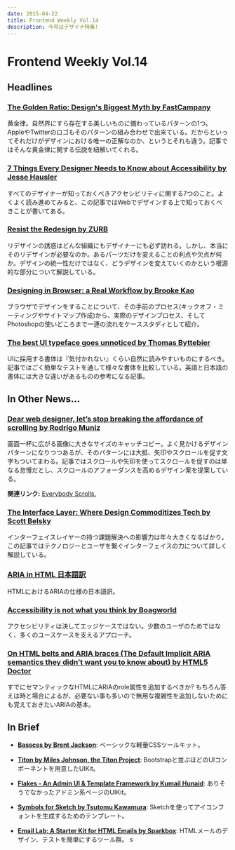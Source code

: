 ```yaml
---
date: 2015-04-22
title: Frontend Weekly Vol.14
description: 今号はデザイナ特集!
---
```


# Frontend Weekly Vol.14

## Headlines

### [The Golden Ratio: Design's Biggest Myth by FastCampany](http://www.fastcodesign.com/3044877/the-golden-ratio-designs-biggest-myth)

黄金律。自然界にすら存在する美しいものに備わっているパターンの1つ。AppleやTwitterのロゴもそのパターンの組み合わせで出来ている。だからといってそれだけがデザインにおける唯一の正解なのか、というとそれも違う。記事ではそんな黄金律に関する伝説を紐解いてくれる。

### [7 Things Every Designer Needs to Know about Accessibility by Jesse Hausler](https://medium.com/salesforce-ux/7-things-every-designer-needs-to-know-about-accessibility-64f105f0881b)

すべてのデザイナーが知っておくべきアクセシビリティに関する7つのこと。よくよく読み進めてみると、この記事ではWebでデザインする上で知っておくべきことが書いてある。

### [Resist the Redesign by ZURB](http://zurb.com/article/1383/resist-the-redesign)

リデザインの誘惑はどんな組織にもデザイナーにも必ず訪れる。しかし、本当にそのリデザインが必要なのか。あるパーツだけを変えることの利点や欠点が何か。デザインの統一性だけではなく、どうデザインを変えていくのかという根源的な部分について解説している。

### [Designing in Browser: a Real Workflow by Brooke Kao](https://medium.com/philosophie-is-thinking/designing-in-browser-a-real-workflow-5320e31fa7ca)

ブラウザでデザインをすることについて、その手前のプロセス(キックオフ・ミーティングやサイトマップ作成)から、実際のデザインプロセス、そしてPhotoshopの使いどころまで一連の流れをケーススタディとして紹介。

### [The best UI typeface goes unnoticed by Thomas Byttebier](http://thomasbyttebier.be/blog/the-best-ui-typeface-goes-unnoticed)

UIに採用する書体は『気付かれない』くらい自然に読みやすいものにするべき。記事ではごく簡単なテストを通して様々な書体を比較している。英語と日本語の書体には大きな違いがあるものの参考になる記事。

## In Other News…

### [Dear web designer, let’s stop breaking the affordance of scrolling by Rodrigo Muniz](https://medium.com/user-experience-design-1/dear-web-designer-let-s-stop-breaking-the-affordance-of-scrolling-fe8bf258df7b)

画面一杯に広がる画像に大きなサイズのキャッチコピー。よく見かけるデザインパターンになりつつあるが、そのパターンには大抵、矢印やスクロールを促す文字もついてまわる。記事ではスクロールや矢印を使ってスクロールを促すのは単なる怠慢だとし、スクロールのアフォーダンスを高めるデザイン案を提案している。

**関連リンク:** [Everybody Scrolls.](http://www.hugeinc.com/ideas/perspective/everybody-scrolls)

### [The Interface Layer: Where Design Commoditizes Tech by Scott Belsky](https://medium.com/bridge-collection/the-interface-layer-when-design-commoditizes-tech-e7017872173a)

インターフェイスレイヤーの持つ課題解決への影響力は年々大きくなるばかり。この記事ではテクノロジーとユーザを繋ぐインターフェイスの力について詳しく解説している。

### [ARIA in HTML 日本語訳](http://momdo.github.io/html-aria/)

HTMLにおけるARIAの仕様の日本語訳。

### [Accessibility is not what you think by Boagworld](https://boagworld.com/accessibility/accessibility-is-not-what-you-think/)

アクセシビリティは決してエッジケースではない。少数のユーザのためではなく、多くのユースケースを支えるアプローチ。

### [On HTML belts and ARIA braces (The Default Implicit ARIA semantics they didn’t want you to know about) by HTML5 Doctor](http://html5doctor.com/on-html-belts-and-aria-braces/)

すでにセマンティックなHTMLにARIAのrole属性を追加するべきか? もちろん答えは時と場合によるが、必要ない事も多いので無用な複雑性を追加しないためにも覚えておきたいARIAの基本。

## In Brief

- [**Basscss by Brent Jackson**](http://www.basscss.com/): ベーシックな軽量CSSツールキット。

- [**Titon by Miles Johnson, the Titon Project**](http://titon.io/en/toolkit): Bootstrapと並ぶほどのUIコンポーネントを用意したUIKit。

- [**Flakes - An Admin UI & Template Framework by Kumail Hunaid**](http://getflakes.com/): ありそうでなかったアドミン系ページのUIKit。

- [**Symbols for Sketch by Tsutomu Kawamura**](https://github.com/cognitom/symbols-for-sketch): Sketchを使ってアイコンフォントを生成するためのテンプレート。

- [**Email Lab: A Starter Kit for HTML Emails by Sparkbox**](http://seesparkbox.com/foundry/email_lab_a_starter_kit_for_html_emails): HTMLメールのデザイン、テストを簡単にするツール群。
s
